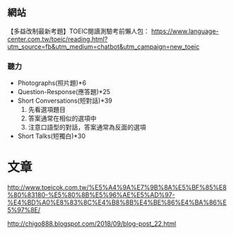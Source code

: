 ## 網站

【多益改制最新考題】TOEIC閱讀測驗考前懶人包：
https://www.language-center.com.tw/toeic/reading.html?utm_source=fb&utm_medium=chatbot&utm_campaign=new_toeic


### 聽力
- Photographs(照片題)*6
- Question-Response(應答題)*25
- Short Conversations(短對話)*39
  1. 先看選項題目
  2. 答案通常在相似的選項中
  3. 注意口語型的對話，答案通常為反面的選項
- Short Talks(短獨白)*30

# 文章
http://www.toeicok.com.tw/%E5%A4%9A%E7%9B%8A%E5%BF%85%E8%80%83180-%E5%80%8B%E5%96%AE%E5%AD%97-%E4%BD%A0%E8%83%8C%E4%B8%8B%E4%BE%86%E4%BA%86%E5%97%8E/


http://chigo888.blogspot.com/2018/09/blog-post_22.html

